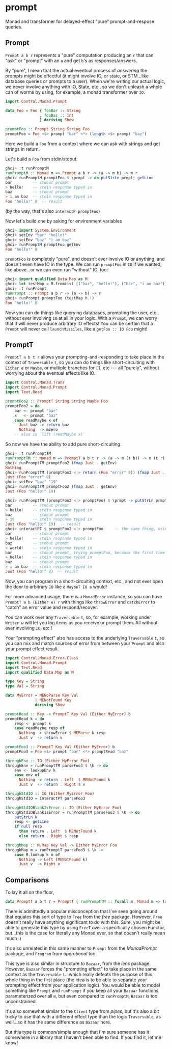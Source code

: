 prompt
======

Monad and transformer for delayed-effect "pure" prompt-and-respose queries.

Prompt
------

`Prompt a b r` represents a "pure" computation producing an `r` that can "ask" or
"prompt" with an `a` and get `b`'s as responses/answers.

By "pure", I mean that the actual eventual process of *answering* the prompts
might be effectful (it might involve IO, or state, or STM...like database
queries or prompts to a user).  When we're writing our actual logic, we never
involve anything with IO, State, etc., so we don't unleash a whole can of
worms by using, for example, a monad transformer over `IO`.

~~~haskell
import Control.Monad.Prompt

data Foo = Foo { fooBar :: String
               , fooBaz :: Int
               } deriving Show

promptFoo :: Prompt String String Foo
promptFoo = Foo <$> prompt "bar" <*> (length <$> prompt "baz")
~~~

Here we build a `Foo` from a context where we can ask with strings and get
strings in return.

Let's build a `Foo` from stdin/stdout:

~~~haskell
ghci> :t runPromptM
runPromptM :: Monad m => Prompt a b r -> (a -> m b) -> m r
ghci> runPromptM promptFoo $ \prmpt -> do putStrLn prmpt; getLine
bar         -- stdout prompt
> hello!    -- stdin response typed in
baz         -- stdout prompt
> i am baz  -- stdin response typed in
Foo "hello!" 8  -- result
~~~

(by the way, that's also `interactP promptFoo`)

Now let's build one by asking for environment variables

~~~haskell
ghci> import System.Environment
ghci> setEnv "bar" "hello!"
ghci> setEnv "baz" "i am baz"
ghci> runPromptM promptFoo getEnv
Foo "hello!" 8
~~~

`promptFoo` is completely "pure", and doesn't ever involve IO or anything, and
doesn't even have IO in the type.  We can run `promptFoo` in `IO` if we
wanted, like above...or we can even run "without" IO, too:

~~~haskell
ghci> import qualified Data.Map as M
ghci> let testMap = M.fromList [("bar", "hello!"), ("baz", "i am baz")]
ghci> :t runPrompt
runPrompt :: Prompt a b r -> (a -> b) -> r
ghci> runPrompt promptFoo (testMap M.!)
Foo "hello!" 8
~~~

Now you can do things like querying databases, prompting the user, etc.,
without ever involving `IO` at all in your logic.  With a `Prompt`, we can
worry that it will never produce arbitrary IO effects!  You can be certain
that a `Prompt` will never call `launchMissiles`, like a `getFoo :: IO Foo`
might!

PromptT
-------

`PromptT a b t r` allows your prompting-and-responding to take place in the
context of `Traversable` `t`, so you can do things like short-circuiting with
`Either e` or `Maybe`, or multiple branches for `[]`, etc --- all "purely",
without worrying about the eventual effects like IO.

~~~haskell
import Control.Monad.Trans
import Control.Monad.Prompt
import Text.Read

promptFoo2 :: PromptT String String Maybe Foo
promptFoo2 = do
    bar <- prompt "bar"
    x   <- prompt "baz"
    case readMaybe x of
      Just baz -> return baz
      Nothing  -> mzero
    -- also is `lift (readMaybe x)`
~~~

So now we have the ability to add pure short-circuiting.

~~~haskell
ghci> :t runPromptTM
runPromptTM :: Monad m => PromptT a b t r -> (a -> m (t b)) -> m (t r)
ghci> runPromptTM promptFoo2 (fmap Just . getEnv)
Nothing
ghci> runPromptTM (promptFoo2 <|> return (Foo "error" 0)) (fmap Just . getEnv)
Just (Foo "error" 0)
ghci> setEnv "baz" "19"
ghci> runPromptTM promptFoo2 (fmap Just . getEnv)
Just (Foo "hello!" 19)
~~~

~~~haskell
ghci> runPromptTM (promptFoo2 <|> promptFoo) $ \prmpt -> putStrLn prmpt; Just <$> getLine
bar         -- stdout prompt
> hello!    -- stdin response typed in
baz         -- stdout prompt
> 19        -- stdin response typed in
Just (Foo "hello!" 19)  -- result
ghci> interactPT $ promptFoo2 <|> promptFoo     -- the same thing, using `interactPT`
bar         -- stdout prompt
> hello!    -- stdin response typed in
baz         -- stdout prompt
> world!    -- stdin response typed in
bar         -- stdout prompt, trying promptFoo, because the first time failed
> hello!    -- stdin response typed in
baz         -- stdout prompt
> i am baz  -- stdin response typed in
Just (Foo "hello!" 8)  -- result
~~~

Now, you can program in a short-circuiting context, etc., and not ever open
the door to arbitrary `IO` like a `MaybeT IO a` would!

For more advanced usage, there is a `MonadError` instance, so you can have
`PromptT a b (Either e) r` with things like `throwError` and `catchError` to
"catch" an error value and respond/recover.

You can work over any `Traversable` `t`, so, for example, working under
`Writer w` will let you log items as you receive or prompt them.  All without
ever involving `IO`, etc.!

Your "prompting effect" also has access to the underlying `Traversable` `t`,
so you can mix and match sources of error from between your `Prompt` and also
your prompt effect result.

~~~haskell
import Control.Monad.Error.Class
import Control.Monad.Prompt
import Text.Read
import qualified Data.Map as M

type Key = String
type Val = String

data MyError = MENoParse Key Val
             | MENotFound Key
             deriving Show

promptRead :: Key -> PromptT Key Val (Either MyError) b
promptRead k = do
    resp <- prompt k
    case readMaybe resp of
      Nothing -> throwError $ MEParse k resp
      Just v  -> return v

promptFoo3 :: PromptT Key Val (Either MyError) b
promptFoo3 = Foo <$> prompt "bar" <*> promptRead "baz"

throughEnv :: IO (Either MyError Foo)
throughEnv = runPromptTM parseFoo3 $ \k -> do
    env <- lookupEnv k
    case env of
      Nothing -> return . Left  $ MENotFound k
      Just v  -> return . Right $ v

throughStdIO :: IO (Either MyError Foo)
throughStdIO = interactPT parseFoo3

throughStdIOBlankIsError :: IO (Either MyError Foo)
throughStdIOBlankIsError = runPromptTM parseFoo3 $ \k -> do
    putStrLn k
    resp <- getLine
    if null resp
      then return . Left  $ MENotFound k
      else return . Right $ resp

throughMap :: M.Map Key Val -> Either MyError Foo
throughMap m = runPromptT parseFoo3 $ \k ->
    case M.lookup k m of
      Nothing -> Left (MENotFound k)
      Just v  -> Right v
~~~

Comparisons
-----------

To lay it all on the floor,

~~~haskell
data PromptT a b t r = PromptT { runPromptTM :: forall m. Monad m => (a -> m (t b)) -> m (t r) }
~~~

There is admittedly a popular misconception that I've seen going around that
equates this sort of type to `Free` from the *free* package.  However, `Free`
doesn't really have anything significant to do with this.  Sure, you might be
able to generate this type by using `FreeT` over a specifically chosen
Functor, but...this is the case for literally any Monad ever, so that doesn't
really mean much :)

It's also unrelated in this same manner to `Prompt` from the *MonadPrompt*
package, and `Program` from *operational* too.

This type is also similar in structure to `Bazaar`, from the *lens* package.
However, `Bazaar` forces the "prompting effect" to take place in the same
context as the `Traversable` `t`...which really defeats the purpose of this
whole thing in the first place (the idea is to be able to separate your
prompting effect from your application logic).  You would be able to model
something like `Prompt` and `runPrompt` if you keep all your `Bazaar`
functions parameterized over all `m`, but even compared to `runPromptM`,
`Bazaar` is too unconstrained.

It's also somewhat similar to the `Client` type from *pipes*, but it's also
a bit tricky to use that with a different effect type than the logic
`Traversable`, as well...so it has the same difference as `Bazaar` here.

But this type is common/simple enough that I'm sure someone has it somewhere
in a library that I haven't been able to find.  If you find it, let me know!

